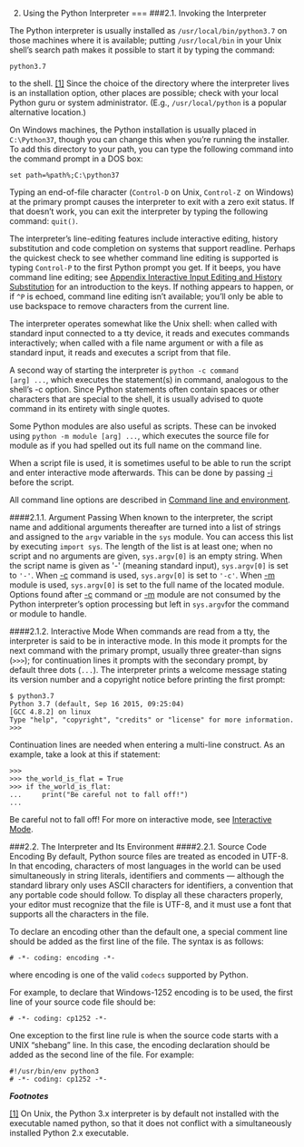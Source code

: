 2. Using the Python Interpreter
===
###2.1. Invoking the Interpreter

The Python interpreter is usually installed as <code>/usr/local/bin/python3.7</code> on those machines where it is available; putting <code>/usr/local/bin</code> in your Unix shell’s search path makes it possible to start it by typing the command:

```
python3.7
```

to the shell. [[1]]() Since the choice of the directory where the interpreter lives is an installation option, other places are possible; check with your local Python guru or system administrator. (E.g., <code>/usr/local/python</code> is a popular alternative location.)

On Windows machines, the Python installation is usually placed in <code>C:\Python37</code>, though you can change this when you’re running the installer. To add this directory to your path, you can type the following command into the command prompt in a DOS box:

```
set path=%path%;C:\python37
```

Typing an end-of-file character (<code>Control-D</code> on Unix, <code>Control-Z </code>on Windows) at the primary prompt causes the interpreter to exit with a zero exit status. If that doesn’t work, you can exit the interpreter by typing the following command: <code>quit()</code>.

The interpreter’s line-editing features include interactive editing, history substitution and code completion on systems that support readline. Perhaps the quickest check to see whether command line editing is supported is typing <code>Control-P</code> to the first Python prompt you get. If it beeps, you have command line editing; see [Appendix Interactive Input Editing and History Substitution]() for an introduction to the keys. If nothing appears to happen, or if <code>^P</code> is echoed, command line editing isn’t available; you’ll only be able to use backspace to remove characters from the current line.

The interpreter operates somewhat like the Unix shell: when called with standard input connected to a tty device, it reads and executes commands interactively; when called with a file name argument or with a file as standard input, it reads and executes a script from that file.

A second way of starting the interpreter is <code>python -c command [arg] ...</code>, which executes the statement(s) in command, analogous to the shell’s -c option. Since Python statements often contain spaces or other characters that are special to the shell, it is usually advised to quote command in its entirety with single quotes.

Some Python modules are also useful as scripts. These can be invoked using <code>python -m module [arg] ...</code>, which executes the source file for module as if you had spelled out its full name on the command line.

When a script file is used, it is sometimes useful to be able to run the script and enter interactive mode afterwards. This can be done by passing [-i]() before the script.

All command line options are described in [Command line and environment]().

####2.1.1. Argument Passing
When known to the interpreter, the script name and additional arguments thereafter are turned into a list of strings and assigned to the <code>argv</code> variable in the <code>sys</code> module. You can access this list by executing <code>import sys</code>. The length of the list is at least one; when no script and no arguments are given, <code>sys.argv[0]</code> is an empty string. When the script name is given as '-' (meaning standard input), <code>sys.argv[0]</code> is set to <code>'-'</code>. When [-c]() command is used, <code>sys.argv[0]</code> is set to <code>'-c'</code>. When [-m]() module is used, <code>sys.argv[0]</code> is set to the full name of the located module. Options found after [-c]() command or [-m]() module are not consumed by the Python interpreter’s option processing but left in <code>sys.argv</code>for the command or module to handle.

####2.1.2. Interactive Mode
When commands are read from a tty, the interpreter is said to be in interactive mode. In this mode it prompts for the next command with the primary prompt, usually three greater-than signs (<code>>>></code>); for continuation lines it prompts with the secondary prompt, by default three dots (<code>...</code>). The interpreter prints a welcome message stating its version number and a copyright notice before printing the first prompt:

```
$ python3.7
Python 3.7 (default, Sep 16 2015, 09:25:04)
[GCC 4.8.2] on linux
Type "help", "copyright", "credits" or "license" for more information.
>>>
```

Continuation lines are needed when entering a multi-line construct. As an example, take a look at this if statement:

```
>>>
>>> the_world_is_flat = True
>>> if the_world_is_flat:
...     print("Be careful not to fall off!")
...
```

Be careful not to fall off!
For more on interactive mode, see [Interactive Mode]().

###2.2. The Interpreter and Its Environment
####2.2.1. Source Code Encoding
By default, Python source files are treated as encoded in UTF-8. In that encoding, characters of most languages in the world can be used simultaneously in string literals, identifiers and comments — although the standard library only uses ASCII characters for identifiers, a convention that any portable code should follow. To display all these characters properly, your editor must recognize that the file is UTF-8, and it must use a font that supports all the characters in the file.

To declare an encoding other than the default one, a special comment line should be added as the first line of the file. The syntax is as follows:

```
# -*- coding: encoding -*-
```

where encoding is one of the valid <code>codecs</code> supported by Python.

For example, to declare that Windows-1252 encoding is to be used, the first line of your source code file should be:

```
# -*- coding: cp1252 -*-
```

One exception to the first line rule is when the source code starts with a UNIX “shebang” line. In this case, the encoding declaration should be added as the second line of the file. For example:

```
#!/usr/bin/env python3
# -*- coding: cp1252 -*-
```

***Footnotes***

[[1]]()	On Unix, the Python 3.x interpreter is by default not installed with the executable named python, so that it does not conflict with a simultaneously installed Python 2.x executable.